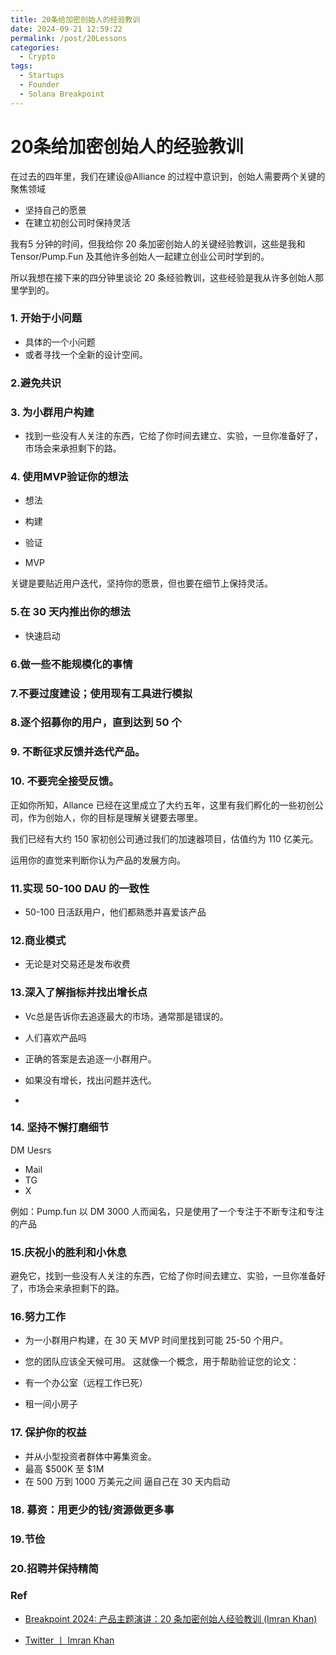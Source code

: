 ```yaml
---
title: 20条给加密创始人的经验教训
date: 2024-09-21 12:59:22
permalink: /post/20Lessons
categories:
  - Crypto
tags:
  - Startups
  - Founder
  - Solana Breakpoint
---
```



# 20条给加密创始人的经验教训



在过去的四年里，我们在建设@Alliance 的过程中意识到，创始人需要两个关键的聚焦领域

- 坚持自己的愿景
- 在建立初创公司时保持灵活

我有5 分钟的时间，但我给你 20 条加密创始人的关键经验教训，这些是我和Tensor/Pump.Fun 及其他许多创始人一起建立创业公司时学到的。

所以我想在接下来的四分钟里谈论 20 条经验教训，这些经验是我从许多创始人那里学到的。


### 1. 开始于小问题

- 具体的一个小问题
- 或者寻找一个全新的设计空间。

### 2.避免共识



### 3. 为小群用户构建

- 找到一些没有人关注的东西，它给了你时间去建立、实验，一旦你准备好了，市场会来承担剩下的路。

### 4. 使用MVP验证你的想法

- 想法

- 构建

- 验证

- MVP


关键是要贴近用户迭代，坚持你的愿景，但也要在细节上保持灵活。

### 5.在 30 天内推出你的想法

- 快速启动 

### 6.做一些不能规模化的事情


### 7.不要过度建设；使用现有工具进行模拟


### 8.逐个招募你的用户，直到达到 50 个

### 9. 不断征求反馈并迭代产品。

### 10. 不要完全接受反馈。

正如你所知，Allance 已经在这里成立了大约五年，这里有我们孵化的一些初创公司，作为创始人，你的目标是理解关键要去哪里。

我们已经有大约 150 家初创公司通过我们的加速器项目，估值约为 110 亿美元。

运用你的直觉来判断你认为产品的发展方向。


### 11.实现 50-100 DAU 的一致性

- 50-100 日活跃用户，他们都熟悉并喜爱该产品


### 12.商业模式

- 无论是对交易还是发布收费

### 13.深入了解指标并找出增长点

- Vc总是告诉你去追逐最大的市场，通常那是错误的。

- 人们喜欢产品吗

- 正确的答案是去追逐一小群用户。

- 如果没有增长，找出问题并迭代。
- 
### 14. 坚持不懈打磨细节

DM Uesrs
- Mail
- TG
- X 

例如：Pump.fun 以 DM 3000 人而闻名，只是使用了一个专注于不断专注和专注的产品

### 15.庆祝小的胜利和小休息
避免它，找到一些没有人关注的东西，它给了你时间去建立、实验，一旦你准备好了，市场会来承担剩下的路。

### 16.努力工作

- 为一小群用户构建，在 30 天 MVP 时间里找到可能 25-50 个用户。
- 您的团队应该全天候可用。
这就像一个概念，用于帮助验证您的论文：

- 有一个办公室（远程工作已死）

- 租一间小房子

### 17. 保护你的权益

- 并从小型投资者群体中筹集资金。
- 最高 $500K 至 $1M
- 在 500 万到 1000 万美元之间
逼自己在 30 天内启动


### 18. 募资：用更少的钱/资源做更多事

### 19.节俭

### 20.招聘并保持精简



### Ref


- [Breakpoint 2024: 产品主题演讲：20 条加密创始人经验教训 (Imran Khan)](https://www.youtube.com/watch?v=o5J7tX492uE)

- [Twitter 丨 Imran Khan](https://x.com/lmrankhan)





 



 








  





 



